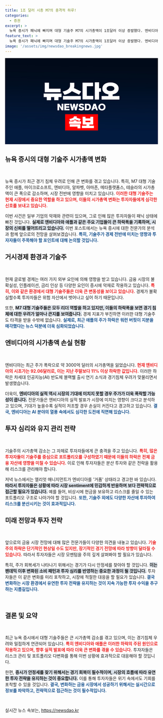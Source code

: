 ```yaml
---
title: 1조 달러 시총 M7의 충격적 하루!
categories:
  - 증권
excerpt: >
  뉴욕 증시가 패닉에 빠지며 대형 기술주 M7의 시가총액이 1조달러 이상 증발했다. 엔비디아, 애플 등 주요 종목들이 경기 침체 우려와 거품 경고 속 급락하며 투자자들의 불안감이 고조되고 있다. 
feature_text: >
  뉴욕 증시가 패닉에 빠지며 대형 기술주 M7의 시가총액이 1조달러 이상 증발했다. 엔비디아, 애플 등 주요 종목들이 경기 침체 우려와 거품 경고 속 급락하며 투자자들의 불안감이 고조되고 있다. 
image: '/assets/img/newsdao_breakingnews.jpg'
---
```


<p><img src="/assets/img/newsdao_breakingnews.jpg" alt="pcversion 속보" /></p>

<h2 data-ke-size="size26">뉴욕 증시의 대형 기술주 시가총액 변화</h2>

<p data-ke-size="size16">&nbsp;</p>

<p>뉴욕 증시가 최근 경기 침체 우려로 인해 큰 변화를 겪고 있습니다. 특히, M7 대형 기술주인 애플, 마이크로소프트, 엔비디아, 알파벳, 아마존, 메타플랫폼스, 테슬라의 시가총액이 큰 폭으로 감소하며, 시장 전반에 영향을 미치고 있습니다. <b><span style="color: #ee2323;">이러한 대형 기술주는 현재 시장에서 중요한 역할을 하고 있으며, 이들의 시가총액 변화는 투자자들에게 심각한 신호를 보내고 있습니다.</span></b> </p>

<p>이번 사건은 일부 기업의 악재와 관련이 있으며, 그로 인해 많은 투자자들이 패닉 상태에 빠진 것입니다. <b><span style="background-color: #21538527;">실제로 엔비디아와 애플과 같은 주요 기업들이 큰 하락폭을 기록하며, 시장의 신뢰를 떨어뜨리고 있습니다.</span></b> 이번 포스트에서는 뉴욕 증시에 대한 전문가의 분석과 함께 앞으로의 전망을 살펴보겠습니다. <b><span style="color: #1a5490;">특히, 기술주가 경제 전반에 미치는 영향과 투자자들이 주목해야 할 포인트에 대해 논의할 것입니다.</span></b> </p>

<h2 data-ke-size="size26">거시경제 환경과 기술주</h2>

<p data-ke-size="size16">&nbsp;</p>

<p>현재 글로벌 경제는 여러 가지 외부 요인에 의해 영향을 받고 있습니다. 금융 시장의 불확실성, 인플레이션, 금리 인상 등 다양한 요인이 증시에 악재로 작용하고 있습니다. <b><span style="color: #ee2323;">특히, 이와 같은 환경에서 대형 기술주들은 더욱 큰 변동성을 보이고 있습니다.</span></b> 경제가 불확실할수록 투자자들은 위험 자산에서 벗어나고 싶어 하기 때문입니다. </p>

<p>또한, <b><span style="background-color: #21538527;">M7 대형 기술주들은 모두 리더 역할을 하고 있지만, 이들의 하락폭을 보면 경기 침체에 대한 우려가 얼마나 큰지를 보여줍니다.</span></b> 경제 지표가 부진하면 이러한 대형 기술주도 타격을 받을 수밖에 없습니다. <b><span style="color: #1a5490;">실제로, 최근 애플의 주가 하락은 워런 버핏이 지분을 매각했다는 뉴스 덕분에 더욱 심화되었습니다.</span></b> </p>

<h2 data-ke-size="size26">엔비디아의 시가총액 손실 현황</h2>

<p data-ke-size="size16">&nbsp;</p>

<p>엔비디아는 최근 주가 폭락으로 약 3000억 달러의 시가총액을 잃었습니다. <b><span style="color: #ee2323;">현재 엔비디아의 시초가는 92.06달러로, 이는 지난 주말보다 11% 이상 하락한 값입니다.</span></b> 이러한 하락은 차세대 인공지능(AI) 반도체 블랙웰 출시 연기 소식과 경기침체 우려가 맞물리면서 발생했습니다. </p>

<p>더욱이, <b><span style="background-color: #21538527;">엔비디아의 실적 역시 시장의 기대에 미치지 못할 경우 주가가 더욱 폭락할 가능성이 큽니다.</span></b> 전문가들은 엔비디아의 실적 발표가 시장에 미치는 영향이 크다고 분석하고 있으며, 기대가 높을수록 실적이 저조할 경우 손실이 커진다고 경고하고 있습니다. <b><span style="color: #1a5490;">결국, 엔비디아는 AI 분야의 열풍 속에서도 심각한 도전에 직면해 있습니다.</span></b> </p>

<h2 data-ke-size="size26">투자 심리와 유지 관리 전략</h2>

<p data-ke-size="size16">&nbsp;</p>

<p>기술주의 시가총액 감소는 그 자체로 투자자들에게 큰 충격을 주고 있습니다. <b><span style="color: #ee2323;">특히, 많은 투자자들이 기술주를 중심으로 포트폴리오를 구성하였기 때문에 이들의 하락은 전체 금융 자산에 영향을 미칠 수 있습니다.</span></b> 이로 인해 투자자들은 분산 투자와 같은 전략을 활용해 리스크를 관리해야 합니다. </p>

<p>저녁 뉴스에서는 엘리엇 매니지먼트가 엔비디아를 '거품' 상태라고 경고한 바 있습니다. <b><span style="background-color: #21538527;">따라서 투자자들은 상황에 따라 시장 sentiment에 민감하게 반응하며 보다 전략적으로 접근할 필요가 있습니다.</span></b> 예를 들어, 비상시에 현금을 보유하고 리스크를 줄일 수 있는 포트폴리오 구조로 나아가야 할 것입니다. <b><span style="color: #1a5490;">또한, 기술주 외에도 다양한 자산에 투자하여 리스크를 분산시키는 것이 효과적입니다.</span></b> </p>

<h2 data-ke-size="size26">미래 전망과 투자 전략</h2>

<p data-ke-size="size16">&nbsp;</p>

<p>앞으로의 금융 시장 전망에 대해 많은 전문가들이 다양한 의견을 내놓고 있습니다. <b><span style="color: #ee2323;">기술주의 하락은 단기적인 현상일 수도 있지만, 장기적인 경기 전망에 따라 방향이 달라질 수 있습니다.</span></b> 따라서 투자자들은 시장 모멘텀을 주의 깊게 살펴봐야 할 필요가 있습니다. </p>

<p>특히, 주가 회복세가 나타나기 위해서는 경기가 다시 안정세를 찾아야 할 것입니다. <b><span style="background-color: #21538527;">이는 팬데믹 이후 변화된 소비 패턴과 투자 심리를 반영하는 중요한 과정이 될 것입니다.</span></b> 투자자들은 이 같은 변화를 미리 포착하고, 시장에 적절한 대응을 할 필요가 있습니다. <b><span style="color: #1a5490;">결국 변화하는 시장 환경에서 유연한 투자 전략을 유지하는 것이 지속 가능한 투자 수익을 추구하는 지름길입니다.</span></b></p>

<p data-ke-size="size16">&nbsp;</p>

<h2 data-ke-size="size26">결론 및 요약</h2>

<p data-ke-size="size16">&nbsp;</p>

<p>최근 뉴욕 증시에서 대형 기술주들은 큰 시가총액 감소를 겪고 있으며, 이는 경기침체 우려와 밀접하게 연관되어 있습니다. <b><span style="color: #ee2323;">특히 엔비디아와 애플은 이러한 하락의 주된 원인으로 작용하고 있으며, 향후 실적 발표에 따라 더욱 큰 변화를 겪을 수 있습니다.</span></b> 투자자들은 리스크 관리 및 포트폴리오 다변화를 통해 이번 상황에 효과적으로 대응해야 할 것입니다. </p>

<p>한편, <b><span style="background-color: #21538527;">증시가 안정세를 찾기 위해서는 경기 회복이 필수적이며, 시장의 흐름에 따라 유연한 투자 전략을 유지하는 것이 중요합니다.</span></b> 이를 통해 투자자들은 위기 속에서도 기회를 포착할 수 있을 것입니다. <b><span style="color: #1a5490;">결국, 변화하는 금융 시장에서 성공하기 위해서는 실시간으로 정보를 파악하고, 전략적으로 접근하는 것이 필수적입니다.</span></b></p>

<p data-ke-size="size16">&nbsp;</p>
실시간 뉴스 속보는, <a href="https://newsdao.kr" rel="dofollow">https://newsdao.kr</a>


